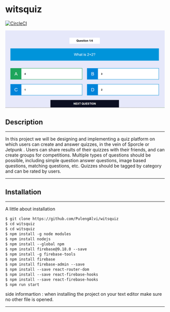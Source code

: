 # witsquiz
[![CircleCI](https://dl.circleci.com/status-badge/img/gh/PulengAlvi/witsquiz/tree/main.svg?style=svg)](https://dl.circleci.com/status-badge/redirect/gh/PulengAlvi/witsquiz/tree/main)

![homepage](/images/viewquiz.png)

## Description
***
In this project we will be designing and implementing a quiz platform
on which users can create and answer quizzes, in the vein of Sporcle or
Jetpunk . Users can share results of their quizzes with their friends, and
can create groups for competitions. Multiple types of questions should
be possible, including simple question answer questions, image based
questions, matching questions, etc. Quizzes should be tagged by
category and can be rated by users.
***

## Installation
***
A little about installation
```
$ git clone https://github.com/PulengAlvi/witsquiz
$ cd witsquiz
$ cd witsquiz
$ npm install -g node modules
$ npm install nodejs
$ npm install --global npm
$ npm install firebase@9.18.0 --save
$ npm install -g firebase-tools
$ npm install firebase
$ npm install firebase-admin --save
$ npm install --save react-router-dom
$ npm install --save react-firebase-hooks
$ npm install --save react-firebase-hooks
$ npm run start
```
side informartion : when installing the project on your text editor make sure no other file is opened.
***
##
